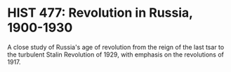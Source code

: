 # HIST 477: Revolution in Russia, 1900-1930

A close study of Russia's age of revolution from the reign of the last tsar to the turbulent Stalin Revolution of 1929, with emphasis on the revolutions of 1917.